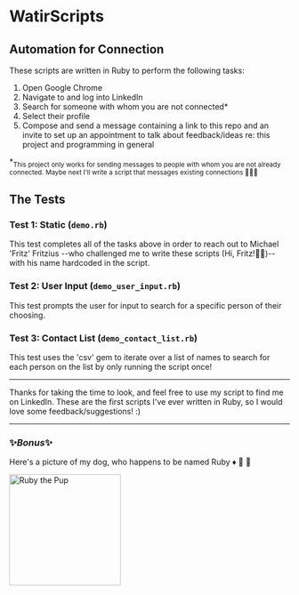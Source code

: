 # WatirScripts

## Automation for Connection

These scripts are written in Ruby to perform the following tasks:
  1. Open Google Chrome
  2. Navigate to and log into LinkedIn
  3. Search for someone with whom you are not connected*
  4. Select their profile
  5. Compose and send a message containing a link to this repo and an invite to set up an appointment to talk about feedback/ideas re: this project and programming in general
  
  *<sub>This project only works for sending messages to people with whom you are not already connected. Maybe next I'll write a script that messages existing connections :thinking::thinking::thinking:</sub> 

## The Tests

### Test 1: Static (`demo.rb`)
This test completes all of the tasks above in order to reach out to Michael 'Fritz' Fritzius -\-who challenged me to write these scripts (Hi, Fritz!:wave::wave:)-\- with his name hardcoded in the script.

### Test 2: User Input (`demo_user_input.rb`)
This test prompts the user for input to search for a specific person of their choosing.

### Test 3: Contact List (`demo_contact_list.rb`)
This test uses the 'csv' gem to iterate over a list of names to search for each person on the list by only running the script once!


---

Thanks for taking the time to look, and feel free to use my script to find me on LinkedIn. These are the first scripts I've ever written in Ruby, so I would love some feedback/suggestions! :)







---
### :sparkles:_**Bonus**_:sparkles:
Here's a picture of my dog, who happens to be named Ruby :diamonds: :gem: :dog:

<img src="ruby_smile_sm.png" alt="Ruby the Pup" width="200"/>

